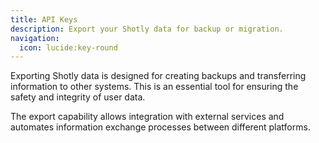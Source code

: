 ```yaml
---
title: API Keys
description: Export your Shotly data for backup or migration.
navigation:
  icon: lucide:key-round
---
```


Exporting Shotly data is designed for creating backups and transferring information to other systems. This is an essential tool for ensuring the safety and integrity of user data.

The export capability allows integration with external services and automates information exchange processes between different platforms.
